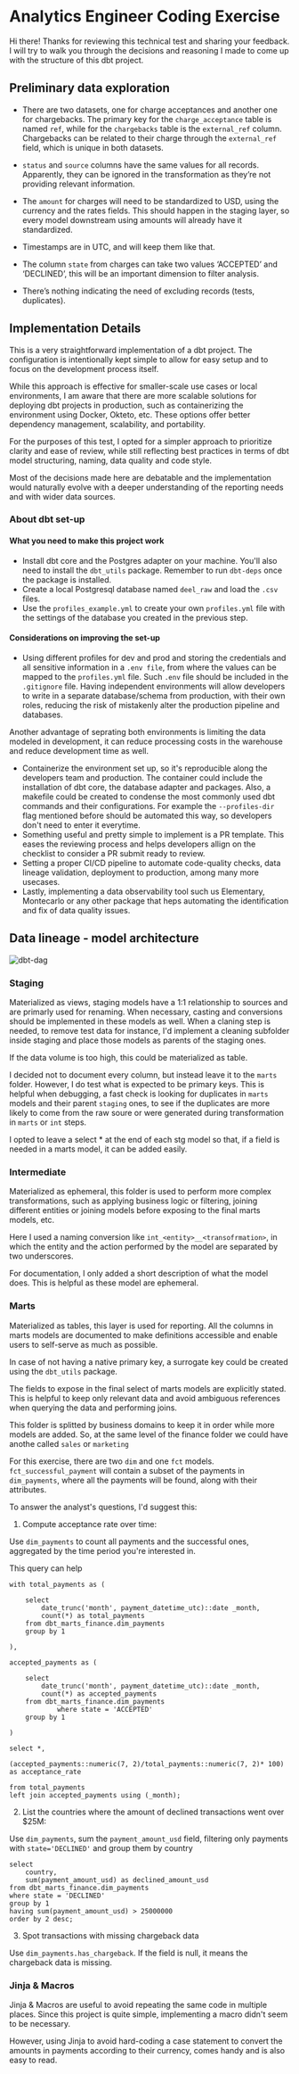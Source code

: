 # Analytics Engineer Coding Exercise

Hi there! Thanks for reviewing this technical test and sharing your feedback. I will try to walk you through the decisions and reasoning
I made to come up with the structure of this dbt project.


## Preliminary data exploration

- There are two datasets, one for charge acceptances and another one for chargebacks. The primary key for the `charge_acceptance` table is named `ref`, while for the `chargebacks` table is the `external_ref` column. Chargebacks can be related to their charge through the `external_ref` field, which is unique in both datasets.

- `status` and `source` columns have the same values for all records. Apparently, they can be ignored in the transformation as they’re not providing relevant information.

- The `amount` for charges will need to be standardized to USD, using the currency and the rates fields. This should happen in the staging layer, so every model downstream using amounts will already have it standardized.

- Timestamps are in UTC, and will keep them like that.

- The column `state` from charges can take two values ‘ACCEPTED’ and ‘DECLINED’, this will be an important dimension to filter analysis.

- There’s nothing indicating the need of excluding records (tests, duplicates).

## Implementation Details

This is a very straightforward implementation of a dbt project. The configuration is intentionally kept simple to allow
for easy setup and to focus on the development process itself.

While this approach is effective for smaller-scale use cases or local environments, I am aware that there are more scalable solutions for deploying dbt projects in production, such as containerizing the environment using Docker, Okteto, etc. These options offer better dependency management, scalability, and portability.

For the purposes of this test, I opted for a simpler approach to prioritize clarity and ease of review, while still reflecting best practices in terms of dbt model structuring, naming, data quality and code style.

Most of the decisions made here are debatable and the implementation would naturally evolve with a deeper understanding of the reporting needs and with wider data sources.

### About dbt set-up
#### What you need to make this project work
- Install dbt core and the Postgres adapter on your machine. You'll also need to install the `dbt_utils` package. 
Remember to run `dbt-deps` once the package is installed.
- Create a local Postgresql database named `deel_raw` and load the `.csv` files.
- Use the `profiles_example.yml` to create your own `profiles.yml` file with the settings of the database you created in the previous step.

#### Considerations on improving the set-up
- Using different profiles for dev and prod and storing the credentials and all sensitive information in a `.env file`,
from where the values can be mapped to the `profiles.yml` file. Such `.env` file should be included in the `.gitignore` file.
Having independent environments will allow developers to write in a separate database/schema from production, with their own roles, reducing the risk of mistakenly alter the production pipeline and databases.

Another advantage of seprating both environments is limiting the data modeled in development, it can reduce processing costs in the warehouse and reduce development time as well.

- Containerize the environment set up, so it's reproducible along the developers team and production. The container could include the
installation of dbt core, the database adapter and packages. Also, a makefile could be created to condense the most commonly used dbt commands and their configurations. For example the `--profiles-dir` flag mentioned before should be automated this way, so developers don't need to enter it everytime.
- Something useful and pretty simple to implement is a PR template. This eases the reviewing process and helps developers allign on the checklist to consider a PR submit ready to review.
-  Setting a proper CI/CD pipeline to automate code-quality checks, data lineage validation, deployment to production, among many more usecases.
- Lastly, implementing a data observability tool such us Elementary, Montecarlo or any other package that heps automating the identification and fix of data quality issues.

## Data lineage - model architecture

![dbt-dag](images/deel_dag.png)

### Staging

Materialized as views, staging models have a 1:1 relationship to sources and are primarly used for renaming. When necessary, casting and conversions should be implemented in these models as well. When a claning step is needed, to remove test data for instance, I'd implement a cleaning subfolder inside staging and place those models as parents of the staging ones.

If the data volume is too high, this could be materialized as table.

I decided not to document every column, but instead leave it to the `marts` folder. However, I do test what is expected to be primary keys. This is helpful when debugging, a fast check is looking for duplicates in `marts` models and their parent `staging` ones, to see if the duplicates are more likely to come from the raw soure or were generated during transformation in `marts` or `int` steps.

I opted to leave a select * at the end of each stg model so that, if a field is needed in a marts model, it can be added easily.

### Intermediate

Materialized as ephemeral, this folder is used to perform more complex transformations, such as applying business logic or filtering, joining different entities or joining models before exposing to the final marts models, etc.

Here I used a naming conversion like `int_<entity>__<transofrmation>`, in which the entity and the action performed by the model are separated by two
underscores.

For documentation, I only added a short description of what the model does. This is helpful as these model are ephemeral.

### Marts

Materialized as tables, this layer is used for reporting.
All the columns in marts models are documented to make definitions accessible and enable users to self-serve as much as possible.

In case of not having a native primary key, a surrogate key could be created using the `dbt_utils` package.

The fields to expose in the final select of marts models are explicitly stated.
This is helpful to keep only relevant data and avoid ambiguous references when querying the data and performing joins.

This folder is splitted by business domains to keep it in order while more models are added. So, at the same level of the finance folder we could have
anothe called `sales` or `marketing`

For this exercise, there are two `dim` and one `fct` models. `fct_successful_payment` will contain a subset of the payments in `dim_payments`, where all the payments will be found, along with their attributes.

To answer the  analyst's questions, I'd suggest this:
1. Compute acceptance rate over time:

Use `dim_payments` to count all payments and the successful ones, aggregated by the time period you're interested in.

This query can help

```
with total_payments as (

	select
		date_trunc('month', payment_datetime_utc)::date _month,
		count(*) as total_payments
	from dbt_marts_finance.dim_payments
	group by 1
	
),
	
accepted_payments as (

	select
		date_trunc('month', payment_datetime_utc)::date _month,
		count(*) as accepted_payments
	from dbt_marts_finance.dim_payments
			where state = 'ACCEPTED'
	group by 1
	
)
	
select *,
	
(accepted_payments::numeric(7, 2)/total_payments::numeric(7, 2)* 100) as acceptance_rate
	
from total_payments
left join accepted_payments using (_month);

```

2. List the countries where the amount of declined transactions went over $25M:

Use `dim_payments`, sum the `payment_amount_usd` field, filtering only payments with `state='DECLINED'` and group them by country

````
select 
	country, 
	sum(payment_amount_usd) as declined_amount_usd
from dbt_marts_finance.dim_payments
where state = 'DECLINED'
group by 1
having sum(payment_amount_usd) > 25000000
order by 2 desc;

````

3. Spot transactions with missing chargeback data

Use `dim_payments.has_chargeback`. If the field is null, it means the chargeback data is missing.

### Jinja & Macros

Jinja & Macros are useful to avoid repeating the same code in multiple places. Since this project is quite simple, implementing a macro didn't seem to be necessary.

However, using Jinja to avoid hard-coding a case statement to convert the amounts in payments according to their currency, comes handy and is also easy to read. 